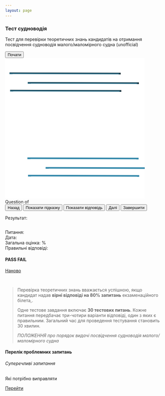 ```yaml
---
layout: page
---
```


<style type="text/css">
    .quiz .question:after {
        content: "Запитання № " attr(number);
        color: #828282;
    }
</style>
<script src="/js/jquery-1.11.2.js"></script>
<script src="/js/knockout-2.2.1.js"></script>
<script src="/js/bootstrap.min.js"></script>
<script src="/js/jsQuizEngine.js"></script>
<script>
    var quizEngine = null;
    var quizUrl = '/quiz/test.xml';
    $(function () {
        quizEngine = jsQuizEngine($('#jsQuizEngine'), { quizUrl: quizUrl });
    });
</script>

<section>
    <div id="jsQuizEngine">
        <section data-bind="visible: !quizStarted()">
            <div class="jumbotron">
                    <div class="banner">
                    <div class="container-text">
                        <h1>Тест судноводія</h1>
                        <p>Тест для перевірки теоретичних знань кандидатів на отримання посвідчення судноводія малого/маломірного судна (unofficial)</p>
                        <button class="btn btn-primary btn-lg" data-bind="click: startQuiz">Почати</button>
                    </div>
                    <img src="/img/lines.png" alt="ship">
                </div>
            </div>
        </section>
        <section class="container-text">
            <section class="quiz" data-bind="visible: quizStarted() &amp;&amp; !quizComplete()">
                <div>Question <span data-bind="text: currentQuestionIndex"></span> of <span data-bind="text: questionCount"></span></div>
                <div class="progress">
                    <div class="progress-bar" role="progressbar" aria-valuenow="0" aria-valuemin="0" aria-valuemax="100" data-bind="attr: { 'aria-valuenow': currentProgress }, style: { width: currentProgress() + '%' }"></div>
                </div>
                <button class="btn btn-default" data-bind="click: movePreviousQuestion, disable: currentQuestionIsFirst">Назад</button>
                <button class="btn btn-default" data-bind="click: showCurrentQuestionHint, visible: currentQuestionHasHint()">Показати підказку</button>
                <button class="btn btn-default" data-bind="click: showCurrentQuestionAnswer">Показати відповідь</button>
                <button class="btn btn-primary" data-bind="click: moveNextQuestion, disable: currentQuestionIsLast, visible: !currentQuestionIsLast()">Далі</button>
                <button class="btn btn-primary" data-bind="click: calculateScore, visible: currentQuestionIsLast">Завершити</button>
                <div class="question-pool"></div>
            </section>
            <section class="score" data-bind="visible: quizComplete">
                <p>Результат:</p>
                <h2 data-bind="text: quizTitle"></h2>
                <h3 data-bind="text: quizSubTitle"></h3>
                <div>Питання: <span data-bind="text: questionCount"></span></div>
                <div>Дата: <span data-bind="text: calculatedScoreDate"></span></div>
                <div>Загальна оцінка: <span data-bind="text: calculatedScore"></span>%</div>
                <div>Правильні відповіді: <span data-bind="text: totalQuestionsCorrect"></span></div>
                <div class="progress">
                    <div class="progress-bar" role="progressbar" aria-valuenow="0" aria-valuemin="0" aria-valuemax="100" data-bind="attr: { 'aria-valuenow': calculatedScore }, style: { width: calculatedScore() + '%' }, css: { 'progress-bar-success': quizPassed, 'progress-bar-danger': !quizPassed() }"></div>
                </div>
                <div class="pass-indicator">
                    <h4 data-bind="css: { 'text-success': quizPassed, 'text-danger': !quizPassed() }">
                        <span data-bind="visible: quizPassed">PASS</span>
                        <span data-bind="visible: !quizPassed()">FAIL</span>
                    </h4>
                </div>
                <a href="/" class="btn btn-primary btn-lg">Наново</a>
                <div style="margin-top: 45px;">
                    <blockquote class="blockquote">
                        <p>Перевірка теоретичних знань вважається успішною, якщо кандидат надав
                        <b>вірні відповіді на 80% запитань</b> екзаменаційного білета,.</p>
                        <p>Одне тестове завдання включає <b>30 тестових питань</b>.
                        Кожне питання передбачає три-чотири варіанти відповіді, один з яких є правильним.
                        Загальний час для проведення тестування становить 30 хвилин.</p>
                        <div class="blockquote-footer">
                            <cite title="Source Title">ПОЛОЖЕННЯ
                            про порядок видачі посвідчення судноводія малого/маломірного судна</cite>
                        </div>
                    </blockquote>
                </div>
            </section>
        </section>
        <section class="container-text" data-bind="visible: !quizStarted()">
            <div class="section-content">
                <div class="content">
                    <h4>Перелік проблемних запитань</h4>
                </div>
                <div class="advertising-block">
                    <h6>Суперечливі запитання</h6>
                    <p>Які потрібно виправляти</p>
                    <a href="https://scheepsjongen.github.io/2021/09/06/perelik-problemnykh-zapytan.html"
                    class="btn btn-primary btn-lg">Перейти</a>
                </div>
            </div>
        </section>
    </div>
</section>
